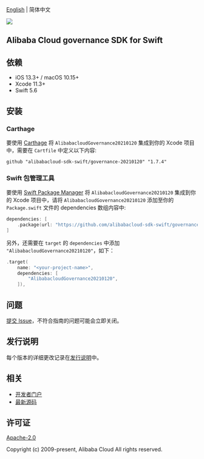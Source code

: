 [English](README.md) | 简体中文

![](https://aliyunsdk-pages.alicdn.com/icons/AlibabaCloud.svg)

## Alibaba Cloud governance SDK for Swift

## 依赖

- iOS 13.3+ / macOS 10.15+
- Xcode 11.3+
- Swift 5.6

## 安装

### Carthage

要使用 [Carthage](https://github.com/Carthage/Carthage) 将 `AlibabacloudGovernance20210120` 集成到你的 Xcode 项目中，需要在 `Cartfile` 中定义以下内容:

```ogdl
github "alibabacloud-sdk-swift/governance-20210120" "1.7.4"
```

### Swift 包管理工具

要使用 [Swift Package Manager](https://swift.org/package-manager/) 将 `AlibabacloudGovernance20210120` 集成到你的 Xcode 项目中，请将 `AlibabacloudGovernance20210120` 添加至你的 `Package.swift` 文件的 dependencies 数组内容中:

```swift
dependencies: [
    .package(url: "https://github.com/alibabacloud-sdk-swift/governance-20210120.git", from: "1.7.4")
]
```

另外，还需要在 `target` 的 `dependencies` 中添加 `"AlibabacloudGovernance20210120"`，如下：

```swift
.target(
    name: "<your-project-name>",
    dependencies: [
        "AlibabacloudGovernance20210120",
    ]),
```

## 问题

[提交 Issue](https://github.com/alibabacloud-sdk-swift/governance-20210120/issues/new)，不符合指南的问题可能会立即关闭。

## 发行说明

每个版本的详细更改记录在[发行说明](./ChangeLog.txt)中。

## 相关

* [开发者门户](https://next.api.aliyun.com/home)
* [最新源码](https://github.com/alibabacloud-sdk-swift/governance-20210120)

## 许可证

[Apache-2.0](http://www.apache.org/licenses/LICENSE-2.0)

Copyright (c) 2009-present, Alibaba Cloud All rights reserved.

